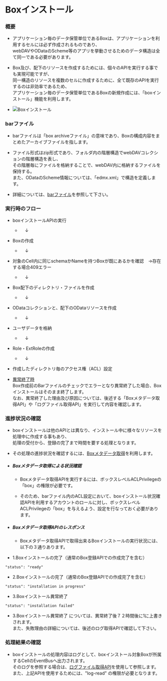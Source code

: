 # Boxインストール

### 概要
* アプリケーション毎のデータ保管単位であるBoxは、アプリケーションを利用するセルには必ず作成されるものであり、  
webDAVやODataのScheme等のアプリを挙動させるためのデータ構造は全て同一である必要があります。

* Box及び、配下のリソースを作成するためには、個々のAPIを実行する事でも実現可能ですが、  
同一構造のリソースを複数のセルに作成するために、全て既存のAPIを実行するのは非効率であるため、  
アプリケーション毎のデータ保管単位であるBoxの新規作成には、「boxインストール」機能を利用します。

* ![Boxインストール](image/box_install_ja.png "Boxインストール")

### barファイル
* barファイルは「box archiveファイル」の意味であり、Boxの構成内容をまとめたアーカイブファイルを指します。

* ファイル形式はzip形式であり、フォルダ内の階層構造でwebDAVコレクションの階層構造を表し、  
その階層毎にファイルを格納することで、webDAV内に格納するファイルを保持する。  
また、ODataのScheme情報については、「edmx.xml」で構造を定義します。

* 詳細については、[barファイル](https://personium.github.io/ja/apiref/1.5.2/301_Bar_File.html)を参照して下さい。

### 実行時のフロー
* boxインストールAPIの実行
  * &nbsp;&nbsp;&nbsp;&nbsp;↓
* Boxの作成
  * &nbsp;&nbsp;&nbsp;&nbsp;↓
* 対象のCell内に同じschemaかNameを持つBoxが既にあるかを確認　→存在する場合409エラー
  * &nbsp;&nbsp;&nbsp;&nbsp;↓
* Box配下のディレクトリ・ファイルを作成
  * &nbsp;&nbsp;&nbsp;&nbsp;↓
* ODataコレクションと、配下のODataリソースを作成
  * &nbsp;&nbsp;&nbsp;&nbsp;↓
* ユーザデータを格納
  * &nbsp;&nbsp;&nbsp;&nbsp;↓
* Role・ExtRoleの作成
  * &nbsp;&nbsp;&nbsp;&nbsp;↓
* 作成したディレクトリ毎のアクセス権（ACL）設定

* <u>異常終了時</u>  
Box作成前のBarファイルのチェックでエラーとなり異常終了した場合、Boxインストールはそのまま終了します。  
なお、異常終了した理由及び原因については、後述する「Boxメタデータ取得API」や「ログファイル取得API」を実行して内容を確認します。

### 進捗状況の確認
* boxインストールは他のAPIとは異なり、インストール中に様々なリソースを処理中に作成する事もあり、  
処理の受付から、登録の完了まで時間を要する処理となります。

* その処理の進捗状況を確認するには、[Boxメタデータ取得](https://personium.github.io/ja/apiref/1.5.2/303_Progress_of_Bar_File_Installation.html)を利用します。

* ##### Boxメタデータ取得による状況確認
	* Boxメタデータ取得APIを実行するには、ボックスレベルACLPrivilegeの「box」の権限が必要です。

	* そのため、barファイル内のACL設定において、boxインストール状況確認APIを利用するアカウントのロールに対し、ボックスレベルACLPrivilegeの「box」を与えるよう、設定を行なっておく必要があります。

* ##### Boxメタデータ取得APIのレスポンス
	* Boxメタデータ取得APIで取得出来るBoxインストールの実行状況には、以下の３通りあります。

* 1.Boxインストールの完了（通常のBox登録APIでの作成完了を含む）
```
"status": "ready"
```
* 2.Boxインストールの完了（通常のBox登録APIでの作成完了を含む）
```
"status": "installation in progress"
```
* 3.Boxインストール異常終了
```
"status": "installation failed"
```

* 3.Boxインストール異常終了 については、異常終了後７２時間後に1に上書きされます。  
また、失敗理由の詳細については、後述のログ取得APIで確認して下さい。

### 処理結果の確認
* boxインストールの処理内容はログとして、boxインストール対象Boxが所属するCellのEventBusへ出力されます。  
そのログを参照する場合は、[ログファイル取得API](https://personium.github.io/ja/apiref/1.5.2/285_Retrieve_Log_File.html)を使用して参照します。  
また、上記APIを使用するためには、"log-read" の権限が必要となります。
